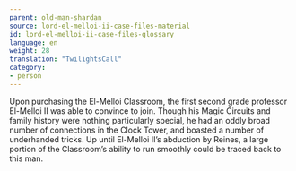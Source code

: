 ```yaml
---
parent: old-man-shardan
source: lord-el-melloi-ii-case-files-material
id: lord-el-melloi-ii-case-files-glossary
language: en
weight: 28
translation: "TwilightsCall"
category:
- person
---
```


Upon purchasing the El-Melloi Classroom, the first second grade professor El-Melloi II was able to convince to join.
Though his Magic Circuits and family history were nothing particularly special, he had an oddly broad number of connections in the Clock Tower, and boasted a number of underhanded tricks. Up until El-Melloi II’s abduction by Reines, a large portion of the Classroom’s ability to run smoothly could be traced back to this man.
